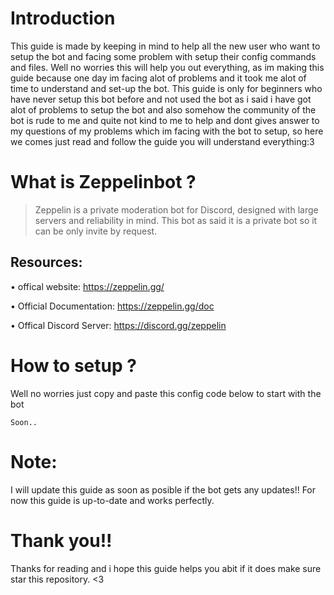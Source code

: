 # Introduction
This guide is made by keeping in mind to help all the new user who want to setup the bot and facing some problem with setup their config commands and files. Well no worries this will help you out everything, as im making this guide because one day im facing alot of problems and it took me alot of time to understand and set-up the bot. This guide is only for beginners who have never setup this bot before and not used the bot as i said i have got alot of problems to setup the bot and also somehow the community of the bot is rude to me and quite not kind to me to help and dont gives answer to my questions of my problems which im facing with the bot to setup, so here we comes just read and follow the guide you will understand everything:3

# What is Zeppelinbot ?
> Zeppelin is a private moderation bot for Discord, designed with large servers and reliability in mind. This bot as said it is a private bot so it can be only invite by request.

## Resources:
• offical website: https://zeppelin.gg/

• Official Documentation: https://zeppelin.gg/doc

• Offical Discord Server: https://discord.gg/zeppelin
# How to setup ?
Well no worries just copy and paste this config code below to start with the bot 
```
Soon..
```
# Note:
I will update this guide as soon as posible if the bot gets any updates!!
For now this guide is up-to-date and works perfectly.

# Thank you!!
Thanks for reading and i hope this guide helps you abit if it does make sure star this repository. <3
